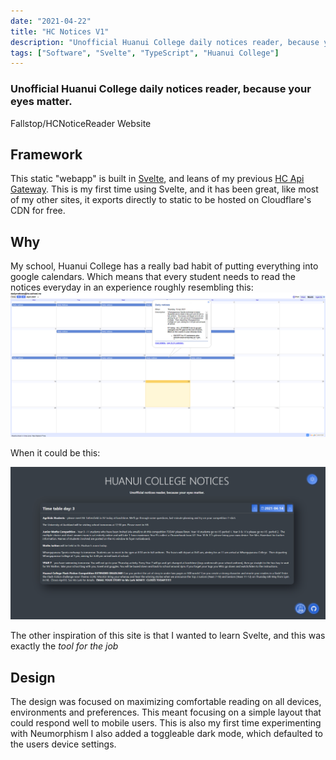 ```yaml
---
date: "2021-04-22"
title: "HC Notices V1"
description: "Unofficial Huanui College daily notices reader, because your eyes matter."
tags: ["Software", "Svelte", "TypeScript", "Huanui College"]
---
```


<script lang="ts">
    import MarkdownLink from "$md/MarkdownLink.svelte";
</script>


### Unofficial Huanui College daily notices reader, because your eyes matter.

<MarkdownLink href="https://github.com/Fallstop/HCNoticeReader/tree/v1">Fallstop/HCNoticeReader</MarkdownLink>
<MarkdownLink href="https://v1.hcnoticereader.pages.dev">Website</MarkdownLink>


## Framework

This static "webapp" is built in [Svelte](https://svelte.dev/), and leans of my previous [HC Api Gateway](/projects/HCTools). This is my first time using Svelte, and it has been great, like most of my other sites, it exports directly to static to be hosted on Cloudflare's CDN for free.

## Why
My school, Huanui College has a really bad habit of putting everything into google calendars. Which means that every student needs to read the notices everyday in an experience roughly resembling this:
![Tiny Box with a lot of text inside:full](./CalenderScreenshot.png)

When it could be this:

![New Design:full](./HCNoticesScreenshot.png)

The other inspiration of this site is that I wanted to learn Svelte, and this was exactly the *tool for the job*

## Design

The design was focused on maximizing comfortable reading on all devices, environments and preferences. This meant focusing on a simple layout that could respond well to mobile users. This is also my first time experimenting with Neumorphism I also added a toggleable dark mode, which defaulted to the users device settings.